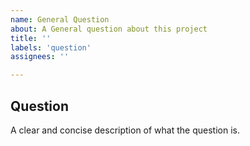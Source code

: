 ```yaml
---
name: General Question
about: A General question about this project
title: ''
labels: 'question'
assignees: ''

---
```


## Question

A clear and concise description of what the question is. 


